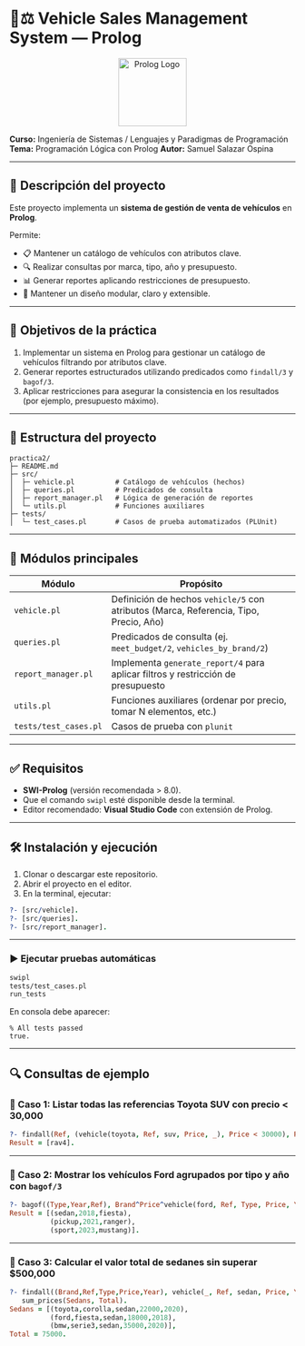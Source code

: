 # 🚗⚖️ Vehicle Sales Management System — Prolog

<p align="center">
  <img src="https://www.swi-prolog.org/icons/swipl.png" alt="Prolog Logo" width="120"/>
</p>

**Curso:** Ingeniería de Sistemas / Lenguajes y Paradigmas de Programación
**Tema:** Programación Lógica con Prolog
**Autor:** Samuel Salazar Ospina

---

## 🧾 Descripción del proyecto

Este proyecto implementa un **sistema de gestión de venta de vehículos** en **Prolog**.

Permite:

* 📋 Mantener un catálogo de vehículos con atributos clave.
* 🔍 Realizar consultas por marca, tipo, año y presupuesto.
* 📊 Generar reportes aplicando restricciones de presupuesto.
* 🧩 Mantener un diseño modular, claro y extensible.

---

## 🎯 Objetivos de la práctica

1. Implementar un sistema en Prolog para gestionar un catálogo de vehículos filtrando por atributos clave.
2. Generar reportes estructurados utilizando predicados como `findall/3` y `bagof/3`.
3. Aplicar restricciones para asegurar la consistencia en los resultados (por ejemplo, presupuesto máximo).

---

## 📂 Estructura del proyecto

```
practica2/
├─ README.md
├─ src/
│  ├─ vehicle.pl          # Catálogo de vehículos (hechos)
│  ├─ queries.pl          # Predicados de consulta
│  ├─ report_manager.pl   # Lógica de generación de reportes
│  └─ utils.pl            # Funciones auxiliares
├─ tests/
│  └─ test_cases.pl       # Casos de prueba automatizados (PLUnit)

```

---

## 🔎 Módulos principales

| Módulo                | Propósito                                                                             |
| --------------------- | ------------------------------------------------------------------------------------- |
| `vehicle.pl`          | Definición de hechos `vehicle/5` con atributos (Marca, Referencia, Tipo, Precio, Año) |
| `queries.pl`          | Predicados de consulta (ej. `meet_budget/2`, `vehicles_by_brand/2`)                   |
| `report_manager.pl`   | Implementa `generate_report/4` para aplicar filtros y restricción de presupuesto      |
| `utils.pl`            | Funciones auxiliares (ordenar por precio, tomar N elementos, etc.)                    |
| `tests/test_cases.pl` | Casos de prueba con `plunit`                                                          |

---

## ✅ Requisitos

* **SWI-Prolog** (versión recomendada > 8.0).
* Que el comando `swipl` esté disponible desde la terminal.
* Editor recomendado: **Visual Studio Code** con extensión de Prolog.

---

## 🛠 Instalación y ejecución

1. Clonar o descargar este repositorio.
2. Abrir el proyecto en el editor.
3. En la terminal, ejecutar:

```prolog
?- [src/vehicle].
?- [src/queries].
?- [src/report_manager].
```

---

### ▶️ Ejecutar pruebas automáticas

```bash
swipl 
tests/test_cases.pl  
run_tests 
```

En consola debe aparecer:

```
% All tests passed
true.
```

---

## 🔍 Consultas de ejemplo

### 📌 Caso 1: Listar todas las referencias Toyota SUV con precio < 30,000

```prolog
?- findall(Ref, (vehicle(toyota, Ref, suv, Price, _), Price < 30000), Result).
Result = [rav4].
```

---

### 📌 Caso 2: Mostrar los vehículos Ford agrupados por tipo y año con `bagof/3`

```prolog
?- bagof((Type,Year,Ref), Brand^Price^vehicle(ford, Ref, Type, Price, Year), Result).
Result = [(sedan,2018,fiesta),
          (pickup,2021,ranger),
          (sport,2023,mustang)].
```

---

### 📌 Caso 3: Calcular el valor total de sedanes sin superar $500,000

```prolog
?- findall((Brand,Ref,Type,Price,Year), vehicle(_, Ref, sedan, Price, Year), Sedans),
   sum_prices(Sedans, Total).
Sedans = [(toyota,corolla,sedan,22000,2020),
          (ford,fiesta,sedan,18000,2018),
          (bmw,serie3,sedan,35000,2020)],
Total = 75000.
```




